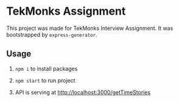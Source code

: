 # TekMonks Assignment

This project was made for TekMonks Interview Assignment. It was bootstrapped by `express-generator`.

## Usage

1. `npm i` to install packages

2. `npm start` to run project

3. API is serving at <http://localhost:3000/getTimeStories>
